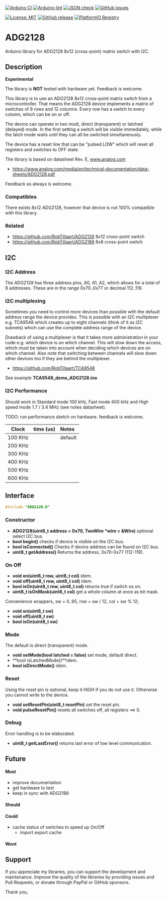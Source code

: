 
[![Arduino CI](https://github.com/RobTillaart/ADG2128/workflows/Arduino%20CI/badge.svg)](https://github.com/marketplace/actions/arduino_ci)
[![Arduino-lint](https://github.com/RobTillaart/ADG2128/actions/workflows/arduino-lint.yml/badge.svg)](https://github.com/RobTillaart/ADG2128/actions/workflows/arduino-lint.yml)
[![JSON check](https://github.com/RobTillaart/ADG2128/actions/workflows/jsoncheck.yml/badge.svg)](https://github.com/RobTillaart/ADG2128/actions/workflows/jsoncheck.yml)
[![GitHub issues](https://img.shields.io/github/issues/RobTillaart/ADG2128.svg)](https://github.com/RobTillaart/ADG2128/issues)

[![License: MIT](https://img.shields.io/badge/license-MIT-green.svg)](https://github.com/RobTillaart/ADG2128/blob/master/LICENSE)
[![GitHub release](https://img.shields.io/github/release/RobTillaart/ADG2128.svg?maxAge=3600)](https://github.com/RobTillaart/ADG2128/releases)
[![PlatformIO Registry](https://badges.registry.platformio.org/packages/robtillaart/library/ADG2128.svg)](https://registry.platformio.org/libraries/robtillaart/ADG2128)


# ADG2128

Arduino library for ADG2128 8x12 (cross-point) matrix switch with I2C.


## Description

**Experimental**

The library is **NOT** tested with hardware yet. Feedback is welcome.

This library is to use an ADG2128 8x12 cross-point matrix switch from a microcontroller.
That means the ADG2128 device implements a matrix of switches of 8 rows and 12 columns.
Every row has a switch to every column, which can be on or off.

The device can operate in two modi, direct (transparent) or latched (delayed) mode.
In the first setting a switch will be visible immediately, while the latch mode 
waits until they can all be switched simultaneously.

The device has a reset line that can be "pulsed LOW" which will reset 
all registers and switches to OFF state.

The library is based on datasheet Rev. E, www.analog.com

- https://www.analog.com/media/en/technical-documentation/data-sheets/ADG2128.pdf

Feedback as always is welcome.


### Compatibles

There exists 8x12 ADG2128, however that device is not 100% compatible with this library.


### Related

- https://github.com/RobTillaart/ADG2128 8x12 cross-point switch
- https://github.com/RobTillaart/ADG2188 8x8 cross-point switch


## I2C

### I2C Address

The ADG2128 has three address pins, A0, A1, A2, which allows for a total of 
8 addresses. These are in the range 0x70..0x77  or decimal 112..119.


### I2C multiplexing

Sometimes you need to control more devices than possible with the default
address range the device provides.
This is possible with an I2C multiplexer e.g. TCA9548 which creates up
to eight channels (think of it as I2C subnets) which can use the complete
address range of the device.

Drawback of using a multiplexer is that it takes more administration in
your code e.g. which device is on which channel.
This will slow down the access, which must be taken into account when
deciding which devices are on which channel.
Also note that switching between channels will slow down other devices
too if they are behind the multiplexer.

- https://github.com/RobTillaart/TCA9548

See example **TCA9548_demo_ADG2128.ino**


### I2C Performance

Should work in Standard mode 100 kHz, Fast mode 400 kHz and
High speed mode 1.7 / 3.4 MHz (see notes datasheet).

TODO: run performance sketch on hardware. feedback is welcome.

|  Clock     |  time (us)  |  Notes  |
|:----------:|:-----------:|:--------|
|   100 KHz  |             |  default
|   200 KHz  |             |
|   300 KHz  |             |
|   400 KHz  |             |
|   500 KHz  |             |
|   600 KHz  |             |


## Interface

```cpp
#include "ADG2128.h"
```

### Constructor

- **ADG2128(uint8_t address = 0x70, TwoWire \*wire = &Wire)** optional select I2C bus.
- **bool begin()** checks if device is visible on the I2C bus.
- **bool isConnected()** Checks if device address can be found on I2C bus.
- **uint8_t getAddress()** Returns the address, 0x70-0x77 (112-119).

### On Off

- **void on(uint8_t row, uint8_t col)** idem.
- **void off(uint8_t row, uint8_t col)** idem.
- **bool isOn(uint8_t row, uint8_t col)** returns true if switch os on.
- **uint8_t isOnMask(uint8_t col)** get a whole column at once as bit mask.

Convenience wrappers, sw = 0..95, row = sw / 12, col = sw % 12;
- **void on(uint8_t sw)**
- **void off(uint8_t sw)**
- **bool isOn(uint8_t sw)**

### Mode

The default is direct (transparent) mode.

- **void setMode(bool latched = false)** set mode, default direct.
- **bool isLatchedMode()**idem.
- **bool isDirectMode()** idem.

### Reset

Using the reset pin is optional, keep it HIGH if you do not use it.
Otherwise you cannot write to the device.

- **void setResetPin(uint8_t resetPin)** set the reset pin.
- **void pulseResetPin()** resets all switches off, all registers ==> 0.

### Debug

Error handling is to be elaborated.

- **uint8_t getLastError()** returns last error of low level communication.

## Future

#### Must

- improve documentation
- get hardware to test
- keep in sync with ADG2188

#### Should


#### Could

- cache status of switches to speed up On/Off
  - import export cache

#### Wont


## Support

If you appreciate my libraries, you can support the development and maintenance.
Improve the quality of the libraries by providing issues and Pull Requests, or
donate through PayPal or GitHub sponsors.

Thank you,


